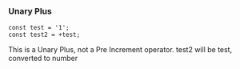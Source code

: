 ### Unary Plus

```
const test = '1';
const test2 = +test;

```
This is a Unary Plus, not a Pre Increment operator.
test2 will be test, converted to number

